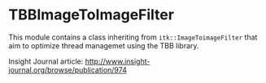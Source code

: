 TBBImageToImageFilter
=====================

This module contains a class inheriting from `itk::ImageToimageFilter` that aim to optimize thread managemet using the TBB library.

Insight Journal article: http://www.insight-journal.org/browse/publication/974
